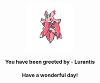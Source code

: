 <p align="center">
    <img src="https://raw.githubusercontent.com/PokeAPI/sprites/master/sprites/pokemon/754.png" width="150" height="150">
</p>
<h3 align="center">You have been greeted by - <b>Lurantis</b></h3>
<h3 align="center">Have a wonderful day!</h3>
